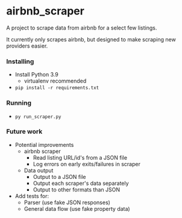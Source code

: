 # airbnb_scraper

A project to scrape data from airbnb for a select few listings.

It currently only scrapes airbnb, but designed to make scraping new providers easier.

### Installing

* Install Python 3.9
    * virtualenv recommended
* `pip install -r requirements.txt`

### Running

* `py run_scraper.py`

### Future work

* Potential improvements
    * airbnb scraper
        * Read listing URL/id's from a JSON file
        * Log errors on early exits/failures in scraper
    * Data output
        * Output to a JSON file
        * Output each scraper's data separately
        * Output to other formats than JSON
* Add tests for:
    * Parser (use fake JSON responses)
    * General data flow (use fake property data)
